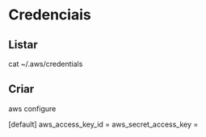 # Credenciais

## Listar

cat ~/.aws/credentials

## Criar

aws configure

[default]
aws_access_key_id = 
aws_secret_access_key = 